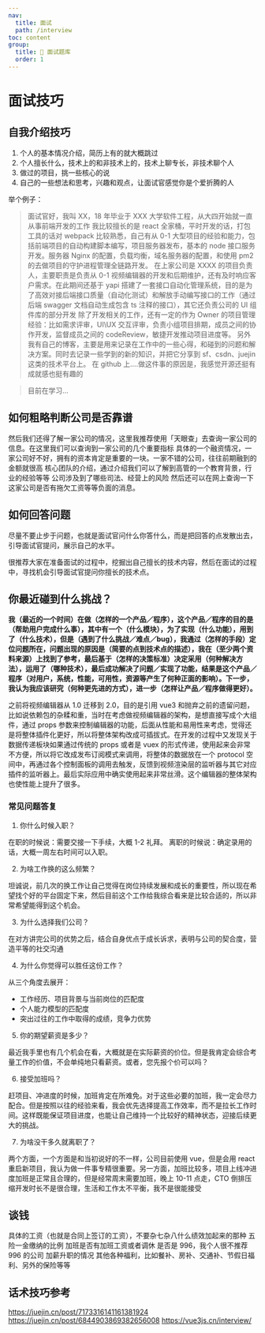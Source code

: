 ```yaml
---
nav:
  title: 面试
  path: /interview
toc: content
group:
  title: 💊 面试题库
  order: 1
---
```


# 面试技巧

## 自我介绍技巧

1. 个人的基本情况介绍，简历上有的就大概跳过
2. 个人擅长什么，技术上的和非技术上的，技术上聊专长，非技术聊个人
3. 做过的项目，挑一些核心的说
4. 自己的一些想法和思考，兴趣和观点，让面试官感觉你是个爱折腾的人

举个例子：

> 面试官好，我叫 XX，18 年毕业于 XXX 大学软件工程，从大四开始就一直从事前端开发的工作
> 我比较擅长的是 react 全家桶，平时开发的话，打包工具的话对 webpack 比较熟悉，自己有从 0-1 大型项目的经验和能力，包括前端项目的自动构建脚本编写，项目服务器发布，基本的 node 接口服务开发。服务器 Nginx 的配置，负载均衡，域名服务器的配置，和使用 pm2 的去做项目的守护进程管理全链路开发。
> 在上家公司是 XXXX 的项目负责人，主要职责是负责从 0-1 视频编辑器的开发和后期维护，还有及时响应客户需求。在此期间还基于 yapi 搭建了一套接口自动化管理系统，目的是为了高效对接后端接口质量（自动化测试）和解放手动编写接口的工作（通过后端 swagger 文档自动生成包含 ts 注释的接口），其它还负责公司的 UI 组件库的部分开发
> 除了开发相关的工作，还有一定的作为 Owner 的项目管理经验：比如需求评审，UI\UX 交互评审，负责小组项目排期，成员之间的协作开发，监督成员之间的 codeReview，敏捷开发推动项目进度等。
> 另外我有自己的博客，主要是用来记录在工作中的一些心得，和碰到的问题和解决方案。同时去记录一些学到的新的知识，并把它分享到 sf、csdn、juejin 这类的技术平台上。
> 在 github 上....做这件事的原因是，我感觉开源还挺有成就感也挺有趣的

> 目前在学习...

## 如何粗略判断公司是否靠谱

然后我们还得了解一家公司的情况，这里我推荐使用「天眼查」去查询一家公司的信息。在这里我们可以查询到一家公司的几个重要指标
具体的一个融资情况，一家公司好不好，拥有的资本肯定是重要的一块。一家不错的公司，往往前期融到的金额就很高
核心团队的介绍，通过介绍我们可以了解到高管的一个教育背景，行业的经验等等
公司涉及到了哪些司法、经营上的风险
然后还可以在网上查询一下这家公司是否有拖欠工资等等负面的消息。

## 如何回答问题

尽量不要止步于问题，也就是面试官问什么你答什么，而是把回答的点发散出去，引导面试官提问，展示自己的水平。

很推荐大家在准备面试的过程中，挖掘出自己擅长的技术内容，然后在面试的过程中，寻找机会引导面试官提问你擅长的技术点。

## 你最近碰到什么挑战？

**我（最近的一个时间）在做（怎样的一个产品／程序），这个产品／程序的目的是（帮助用户完成什么事），其中有一个（什么模块），为了实现（什么功能），用到了（什么技术），但是（遇到了什么挑战／难点／bug），我通过（怎样的手段）定位问题所在，问题出现的原因是（简要的点到技术点的描述），我在（至少两个资料来源）上找到了参考，最后基于（怎样的决策标准）决定采用（何种解决方法），运用了（哪种技术），最后成功解决了问题／实现了功能，结果是这个产品／程序（对用户，系统，性能，可用性，资源等产生了何种正面的影响）。下一步，我认为我应该研究（何种更先进的方式），进一步（怎样让产品／程序做得更好）。**

之前将视频编辑器从 1.0 迁移到 2.0，目的是引用 vue3 和抛弃之前的遗留问题，比如说依赖包的杂糅和重，当时在考虑做视频编辑器的架构，是想直接写成个大组件，通过 props 参数来控制编辑器的功能，后面从性能和易用性来考虑，觉得还是将整体插件化更好，所以将整体架构改成可插拔式。在开发的过程中又发现关于数据传递板块如果通过传统的 props 或者是 vuex 的形式传递，使用起来会非常不方便，所以将它改成发布订阅模式来调用，将整体的数据放在一个 protocol 空间中，再通过各个控制面板的调用去触发，反馈到视频渲染层的监听器与其它对应插件的监听器上。最后实际应用中确实使用起来非常丝滑。这个编辑器的整体架构也使性能上提升了很多。

### 常见问题答复

1. 你什么时候入职？

在职的时候说：需要交接一下手续，大概 1-2 礼拜。
离职的时候说：确定录用的话，大概一周左右时间可以入职。

2. 为啥工作换的这么频繁？

坦诚说，前几次的换工作让自己觉得在岗位持续发展和成长的重要性，所以现在希望找个好的平台固定下来，然后目前这个工作给我综合看来是比较合适的，所以非常希望能得到这个机会。

3. 为什么选择我们公司？

在对方讲完公司的优势之后，结合自身优点于成长诉求，表明与公司的契合度，营造平等的社交沟通

4. 为什么你觉得可以胜任这份工作？

从三个角度去展开：

- 工作经历、项目背景与当前岗位的匹配度
- 个人能力模型的匹配度
- 突出过往的工作中取得的成绩，竞争力优势

5. 你的期望薪资是多少？

最近我手里也有几个机会在看，大概就是在实际薪资的价位。但是我肯定会综合考量工作的价值，不会单纯地只看薪资。或者，您先报个价可以吗？

6. 接受加班吗？

赶项目、冲进度的时候，加班肯定在所难免。对于这些必要的加班，我一定会尽力配合。但是按照以往的经验来看，我会优先选择提高工作效率，而不是拉长工作时间。这样既能保证项目进度，也能让自己维持一个比较好的精神状态，迎接后续更大的挑战。

7. 为啥没干多久就离职了？

两个方面，一个方面是和当初说好的不一样，公司目前使用 vue，但是会用 react 重启新项目，我认为做一件事专精很重要。另一方面，加班比较多，项目上线冲进度加班是正常且合理的，但是经常周末需要加班，晚上 10-11 点走，CTO 倒排压缩开发时长不是很合理，生活和工作太不平衡，我不是很能接受

## 谈钱

具体的工资（也就是合同上签订的工资），不要杂七杂八什么绩效加起来的那种
五险一金缴纳的比例
加班是否有加班工资或者调休
是否是 996，我个人很不推荐 996 的公司
加薪升职的情况
其他各种福利，比如餐补、房补、交通补、节假日福利、另外的保险等等

## 话术技巧参考

<https://juejin.cn/post/7173316141161381924>
<https://juejin.cn/post/6844903869382656008>
<https://vue3js.cn/interview/>
